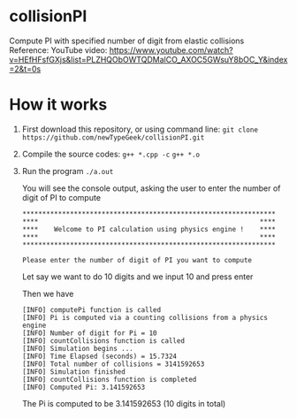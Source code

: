 # collisionPI
Compute PI with specified number of digit from elastic collisions <br>
Reference: YouTube video: https://www.youtube.com/watch?v=HEfHFsfGXjs&list=PLZHQObOWTQDMalCO_AXOC5GWsuY8bOC_Y&index=2&t=0s

# How it works
1. First download this repository, or using command line: `git clone https://github.com/newTypeGeek/collisionPI.git`

2. Compile the source codes:
   `g++ *.cpp -c`
   `g++ *.o`

3. Run the program
   `./a.out`
   
   You will see the console output, asking the user to enter the number of digit of PI to compute
   ```
   ****************************************************************
   ****                                                        ****
   ****    Welcome to PI calculation using physics engine !    ****
   ****                                                        ****
   ****************************************************************

   Please enter the number of digit of PI you want to compute
   ```
   
   Let say we want to do 10 digits and we input 10 and press enter
   
   Then we have
   ```
   [INFO] computePi function is called
   [INFO] Pi is computed via a counting collisions from a physics engine
   [INFO] Number of digit for Pi = 10
   [INFO] countCollisions function is called
   [INFO] Simulation begins ... 
   [INFO] Time Elapsed (seconds) = 15.7324
   [INFO] Total number of collisions = 3141592653
   [INFO] Simulation finished
   [INFO] countCollisions function is completed
   [INFO] Computed Pi: 3.141592653
   ```
   The Pi is computed to be 3.141592653 (10 digits in total)
   
